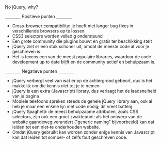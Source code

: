 No jQuery, why?

________ Positieve punten ________

- Cross-browser compatibility: je hoeft niet langer bug fixes in verschillende browsers op te lossen
- CSS3 selectors worden volledig ondersteund
- Een grote community die plugins bouwt en gratis ter beschikking stelt
- jQuery ziet er een stuk schoner uit, omdat de meeste code al voor je geschreven is.
- Het is tevens een van de meest populaire libraries, waardoor de code development up to date blijft en de community actief en behulpzaam is. 

________ Negatieve punten ________

- jQuery verbergt veel van wat er op de achtergrond gebeurt, dus is het makkelijk om die kennis niet tot je te nemen
- jQuery is een extra (Javascript) library, dus verlaagt het de laadsnelheid van je pagina
- Mobiele telefoons spreken steeds de gehele jQuery library aan, ook al heb je maar een enkele lijn met code nodig; dit vreet batterij
- jQuery Spaghetti: de meest behulpzaame attributen, zoals CSS selectors, zijn ook een groot zwaktepunt: als het ontwerp van de website 
  gaandeweg verandert ("generic naming" bijvoorbeeld) kan dat leiden tot een niet-te onderhouden website. 
- Omdat jQuery gebruikt kan worden zonder enige kennis van Javascript kan dat leiden tot somber- of zelfs fout geschreven code.